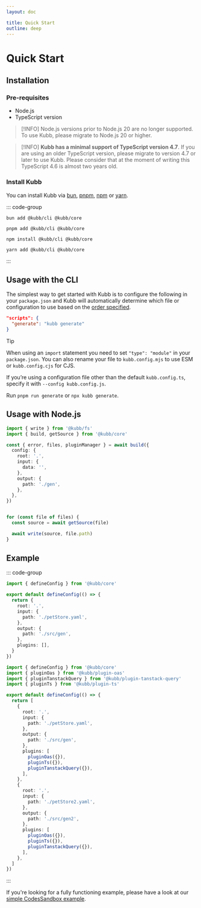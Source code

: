 ```yaml
---
layout: doc

title: Quick Start
outline: deep
---
```


<script setup>

import { version } from '../../packages/core/package.json'

</script>

# Quick Start

## Installation <Badge type="tip" :text="version" />

### Pre-requisites

- Node.js <Badge type="tip" text="&gt;20" />
- TypeScript version <Badge type="tip" text="&gt;4.7" />

> [!INFO]
> Node.js versions prior to Node.js 20 are no longer supported. To use Kubb, please migrate to Node.js 20 or higher.

> [!INFO]
> **Kubb has a minimal support of TypeScript version 4.7**.
If you are using an older TypeScript version, please migrate to version 4.7 or later to use Kubb. Please consider that at the moment of writing this TypeScript 4.6 is almost two years old.

### Install Kubb
You can install Kubb via [bun](https://bun.sh/), [pnpm](https://pnpm.io/), [npm](https://www.npmjs.com/) or [yarn](https://yarnpkg.com/).

::: code-group
```shell [bun <img src="/feature/bun.svg"/>]
bun add @kubb/cli @kubb/core
```

```shell [pnpm <img src="/feature/pnpm.svg"/>]
pnpm add @kubb/cli @kubb/core
```

```shell [npm <img src="/feature/npm.svg"/>]
npm install @kubb/cli @kubb/core
```

```shell [yarn <img src="/feature/yarn.svg"/>]
yarn add @kubb/cli @kubb/core
```
:::

## Usage with the CLI
The simplest way to get started with Kubb is to configure the following in your `package.json` and Kubb will automatically determine which file or configuration to use based on the [order specified](/getting-started/configure#usage).

```json
"scripts": {
  "generate": "kubb generate"
}
```

> [!TIP]
> When using an `import` statement you need to set `"type": "module"` in your `package.json`.
> You can also rename your file to `kubb.config.mjs` to use ESM or `kubb.config.cjs` for CJS.
>
> If you’re using a configuration file other than the default `kubb.config.ts`, specify it with `--config kubb.config.js`.

Run `pnpm run generate` or `npx kubb generate`.

## Usage with Node.js

```typescript [index.js]
import { write } from '@kubb/fs'
import { build, getSource } from '@kubb/core'

const { error, files, pluginManager } = await build({
  config: {
    root: '.',
    input: {
      data: '',
    },
    output: {
      path: './gen',
    },
  },
})


for (const file of files) {
  const source = await getSource(file)

  await write(source, file.path)
}
```

## Example

::: code-group
```typescript twoslash [single]
import { defineConfig } from '@kubb/core'

export default defineConfig(() => {
  return {
    root: '.',
    input: {
      path: './petStore.yaml',
    },
    output: {
      path: './src/gen',
    },
    plugins: [],
  }
})
```

```typescript twoslash [multiple]
import { defineConfig } from '@kubb/core'
import { pluginOas } from '@kubb/plugin-oas'
import { pluginTanstackQuery } from '@kubb/plugin-tanstack-query'
import { pluginTs } from '@kubb/plugin-ts'

export default defineConfig(() => {
  return [
    {
      root: '.',
      input: {
        path: './petStore.yaml',
      },
      output: {
        path: './src/gen',
      },
      plugins: [
        pluginOas({}),
        pluginTs({}),
        pluginTanstackQuery({}),
      ],
    },
    {
      root: '.',
      input: {
        path: './petStore2.yaml',
      },
      output: {
        path: './src/gen2',
      },
      plugins: [
        pluginOas({}),
        pluginTs({}),
        pluginTanstackQuery({}),
      ],
    },
  ]
})
```
:::


If you're looking for a fully functioning example, please have a look at our [simple CodesSandbox example](https://codesandbox.io/s/github/kubb-labs/kubb/tree/main/examples/typescript).
